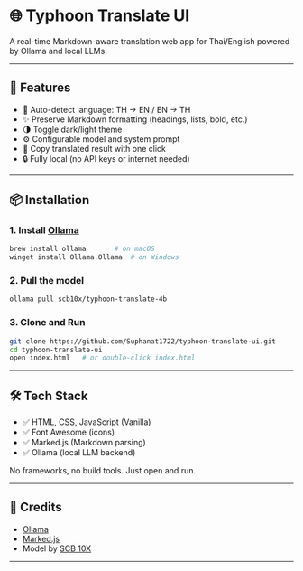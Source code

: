 # 🌐 Typhoon Translate UI

A real-time Markdown-aware translation web app for Thai/English powered by Ollama and local LLMs.

---

## 🚀 Features

- 🔁 Auto-detect language: TH → EN / EN → TH
- ✨ Preserve Markdown formatting (headings, lists, bold, etc.)
- 🌗 Toggle dark/light theme
- ⚙️ Configurable model and system prompt
- 💬 Copy translated result with one click
- 🔒 Fully local (no API keys or internet needed)

---

## 📦 Installation

### 1. Install [Ollama](https://ollama.com)

```bash
brew install ollama       # on macOS
winget install Ollama.Ollama  # on Windows
```

### 2. Pull the model

```bash
ollama pull scb10x/typhoon-translate-4b
```

### 3. Clone and Run

```bash
git clone https://github.com/Suphanat1722/typhoon-translate-ui.git
cd typhoon-translate-ui
open index.html   # or double-click index.html
```

---

## 🛠️ Tech Stack

- ✅ HTML, CSS, JavaScript (Vanilla)
- ✅ Font Awesome (icons)
- ✅ Marked.js (Markdown parsing)
- ✅ Ollama (local LLM backend)

No frameworks, no build tools. Just open and run.

---

## 🙌 Credits

- [Ollama](https://ollama.com)
- [Marked.js](https://github.com/markedjs/marked)
- Model by [SCB 10X](https://huggingface.co/scb10x/typhoon-translate-4b)

---
